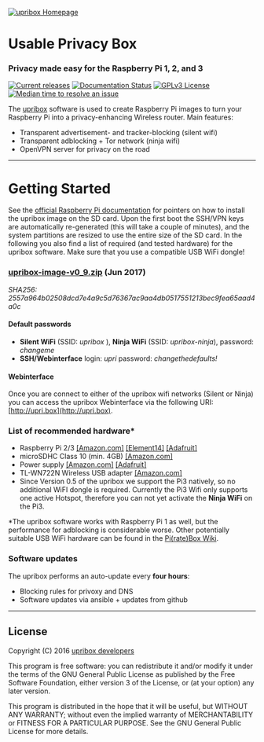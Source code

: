 [![upribox Homepage](https://upribox.org/wp-content/uploads/2017/02/upribox_logo_150.png)](https://upribox.org/)
# Usable Privacy Box

### Privacy made easy for the Raspberry Pi 1, 2, and 3

[![Current releases](https://img.shields.io/badge/release-v0.9-brightgreen.svg)](https://github.com/usableprivacy/upribox/releases) [![Documentation Status](https://img.shields.io/badge/docs-latest-blue.svg)](http://upribox.readthedocs.io/en/latest/) [![GPLv3 License](https://img.shields.io/badge/license-GPLv3-yellow.svg)](https://github.com/usableprivacy/upribox/blob/master/LICENSE) [![Median time to resolve an issue](http://isitmaintained.com/badge/resolution/usableprivacy/upribox.svg)](http://isitmaintained.com/project/usableprivacy/upribox)

The [upribox](https://upribox.org) software is used to create Raspberry Pi images to turn your Raspberry Pi into a privacy-enhancing Wireless router. Main features:
* Transparent advertisement- and tracker-blocking (silent wifi)
* Transparent adblocking + Tor network (ninja wifi)
* OpenVPN server for privacy on the road

---

# Getting Started
See the [official Raspberry Pi documentation](https://www.raspberrypi.org/documentation/installation/installing-images/) for pointers on how to install the upribox image on the SD card. Upon the first boot the SSH/VPN keys are automatically re-generated (this will take a couple of minutes), and the system partitions are resized to use the entire size of the SD card.
In the following you also find a list of required (and tested hardware) for the upribox software. Make sure that you use a compatible USB WiFi dongle!

### [upribox-image-v0_9.zip](https://github.com/usableprivacy/upribox/releases/download/v0.9/upribox-image-v0_9.zip) (Jun 2017)
*SHA256: 2557a964b02508dcd7e4a9c5d76367ac9aa4db0517551213bec9fea65aad4a0c*

#### Default passwords
* **Silent WiFi** (SSID: *upribox* ), **Ninja WiFi** (SSID: *upribox-ninja*), password: *changeme*
* **SSH/Webinterface** login: *upri* password: *changethedefaults!*

#### Webinterface
Once you are connect to either of the upribox wifi networks (Silent or Ninja) you can access the upribox Webinterface via the following URI: [http://upri.box](http://upri.box).


### List of recommended hardware*
* Raspberry Pi 2/3 [[Amazon.com]](https://www.amazon.com/Raspberry-Pi-RASP-PI-3-Model-Motherboard/dp/B01CD5VC92) [[Element14]](http://element14.com/raspberrypi2) [[Adafruit]](https://www.adafruit.com/products/2358)
* microSDHC Class 10 (min. 4GB) [[Amazon.com]](https://www.amazon.com/SanDisk-MicroSDHC-Standard-Packaging-SDSDQUAN-008G-G4A/dp/B00M55C0VU/)
* Power supply [[Amazon.com]](https://www.amazon.com/Kootek-Universal-Charger-Raspberry-External/dp/B00GWDLJGS) [[Adafruit]](https://www.adafruit.com/products/1995)
* TL-WN722N Wireless USB adapter [[Amazon.com]](https://www.amazon.com/TP-LINK-TL-WN722N-Wireless-Adapter-External/dp/B002SZEOLG)
* Since Version 0.5 of the upribox we support the Pi3 natively, so no additional WiFI dongle is required. Currently the Pi3 Wifi only supports one active Hotspot, therefore you can not yet activate the **Ninja WiFi** on the Pi3.

*The upribox software works with Raspberry Pi 1 as well, but the performance for adblocking is considerable worse. Other potentially suitable USB WiFi hardware can be found in the [Pi(rate)Box Wiki](https://piratebox.cc/raspberry_pi:piratebox_wifi_compatibility).

### Software updates

The upribox performs an auto-update every **four hours**:

* Blocking rules for privoxy and DNS
* Software updates via ansible + updates from github

---

## License
Copyright (C) 2016 [upribox developers](https://upribox.org/#contact)

This program is free software: you can redistribute it and/or modify it under the terms of the GNU General Public License as published by the Free Software Foundation, either version 3 of the License, or (at your option) any later version.

This program is distributed in the hope that it will be useful,
but WITHOUT ANY WARRANTY; without even the implied warranty of
MERCHANTABILITY or FITNESS FOR A PARTICULAR PURPOSE.  See the
GNU General Public License for more details.
